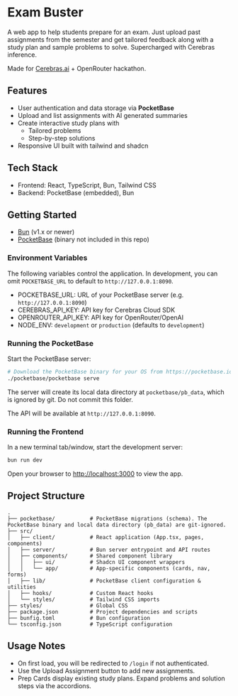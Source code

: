 # Exam Buster

A web app to help students prepare for an exam.
Just upload past assignments from the semester and get tailored feedback along with a study plan and sample problems to solve.
Supercharged with Cerebras inference.

Made for [Cerebras.ai](https://www.cerebras.ai/) + OpenRouter hackathon.

## Features

- User authentication and data storage via **PocketBase**
- Upload and list assignments with AI generated summaries
- Create interactive study plans with
  - Tailored problems
  - Step-by-step solutions
- Responsive UI built with tailwind and shadcn

## Tech Stack

- Frontend: React, TypeScript, Bun, Tailwind CSS
- Backend: PocketBase (embedded), Bun

## Getting Started

- [Bun](https://bun.sh) (v1.x or newer)
- [PocketBase](https://pocketbase.io/) (binary not included in this repo)


### Environment Variables

The following variables control the application. In development, you can omit `POCKETBASE_URL` to default to `http://127.0.0.1:8090`.
- POCKETBASE_URL: URL of your PocketBase server (e.g. `http://127.0.0.1:8090`)
- CEREBRAS_API_KEY: API key for Cerebras Cloud SDK
- OPENROUTER_API_KEY: API key for OpenRouter/OpenAI
- NODE_ENV: `development` or `production` (defaults to `development`)

### Running the PocketBase

Start the PocketBase server:

```bash
# Download the PocketBase binary for your OS from https://pocketbase.io/docs and place it in ./pocketbase
./pocketbase/pocketbase serve
```

The server will create its local data directory at `pocketbase/pb_data`, which is ignored by git. Do not commit this folder.

The API will be available at `http://127.0.0.1:8090`.

### Running the Frontend

In a new terminal tab/window, start the development server:

```bash
bun run dev
```

Open your browser to [http://localhost:3000](http://localhost:3000) to view the app.

## Project Structure

```
.
├── pocketbase/           # PocketBase migrations (schema). The PocketBase binary and local data directory (pb_data) are git-ignored.
├── src/
│   ├── client/           # React application (App.tsx, pages, components)
│   ├── server/           # Bun server entrypoint and API routes
│   ├── components/       # Shared component library
│   │   ├── ui/           # Shadcn UI component wrappers
│   │   └── app/          # App-specific components (cards, nav, forms)
│   ├── lib/              # PocketBase client configuration & utilities
│   ├── hooks/            # Custom React hooks
│   └── styles/           # Tailwind CSS imports
├── styles/               # Global CSS
├── package.json          # Project dependencies and scripts
├── bunfig.toml           # Bun configuration
└── tsconfig.json         # TypeScript configuration
```

## Usage Notes

- On first load, you will be redirected to `/login` if not authenticated.
- Use the Upload Assignment button to add new assignments.
- Prep Cards display existing study plans. Expand problems and solution steps via the accordions.
